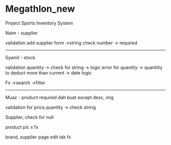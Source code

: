 # Megathlon_new
Project Sports Inventory System

Naim - supplier

validation add supplier form
->string check number
-> required

******************************************************************

Syamil - stock

validation quantity 
-> check for string 
-> logic error for quantity
-> quantiity to deduct more than current
-> date logic

Fx
->search
->filter

********************************************************************

Muaz - product
required dah buat except desc, img

validation for price,quantity
-> check string	

Supplier, check for null


product pic x fx


brand, supplier page edit tak fx
